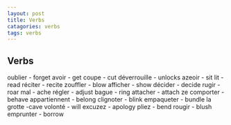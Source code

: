 ```yaml
---
layout: post
title: Verbs
catagories: verbs
tags: verbs
---
```

## Verbs
oublier - forget
avoir - get
coupe - cut
déverrouille - unlocks
azeoir - sit
lit - read
réciter - recite
zouffler - blow
afficher - show
décider - decide
rugir - roar
mal - ache
régler - adjust
bague - ring
attacher - attach
ze comporter - behave
appartiennent - belong
clignoter - blink
empaqueter - bundle
la grotte -cave
volonté - will
excuzez - apology
pliez - bend
rougir - blush
emprunter - borrow
